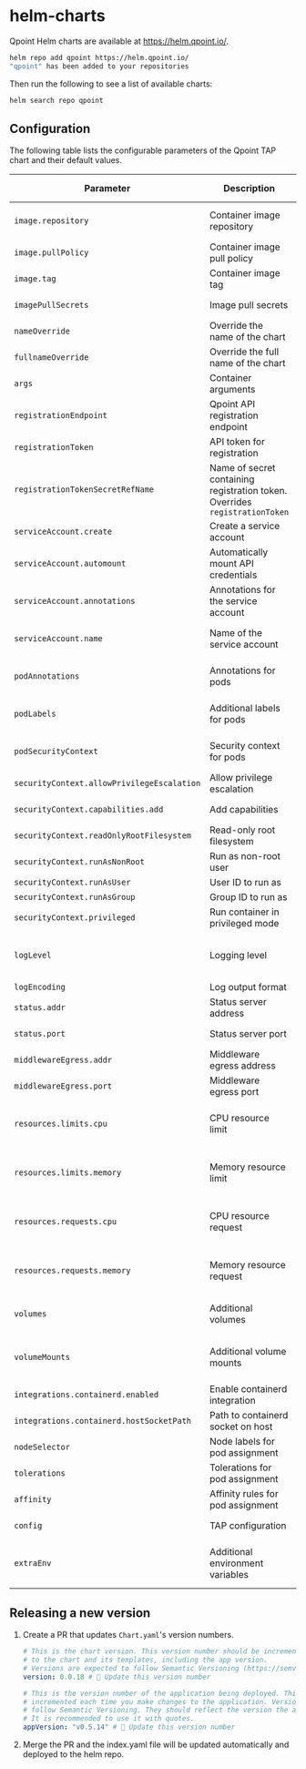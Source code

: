 # helm-charts

Qpoint Helm charts are available at <https://helm.qpoint.io/>.

```sh
helm repo add qpoint https://helm.qpoint.io/
"qpoint" has been added to your repositories
```

Then run the following to see a list of available charts:

```sh
helm search repo qpoint
```

## Configuration

The following table lists the configurable parameters of the Qpoint TAP chart and their default values.

| Parameter | Description | Default | Allowed Values |
|-----------|-------------|---------|----------------|
| `image.repository` | Container image repository | `us-docker.pkg.dev/qpoint-edge/public/qpoint` | Valid container registry path |
| `image.pullPolicy` | Container image pull policy | `IfNotPresent` | `IfNotPresent`, `Always`, `Never` |
| `image.tag` | Container image tag | `""` (defaults to chart appVersion) | Valid image tag |
| `imagePullSecrets` | Image pull secrets | `[]` | List of secret names |
| `nameOverride` | Override the name of the chart | `""` | String |
| `fullnameOverride` | Override the full name of the chart | `""` | String |
| `args` | Container arguments | `["tap"]` | List of strings |
| `registrationEndpoint` | Qpoint API registration endpoint | `https://api.qpoint.io` | Valid URL |
| `registrationToken` | API token for registration | `""` | Valid token string |
| `registrationTokenSecretRefName` | Name of secret containing registration token. Overrides `registrationToken` | `""` | Valid Kubernetes secret name |
| `serviceAccount.create` | Create a service account | `true` | `true`, `false` |
| `serviceAccount.automount` | Automatically mount API credentials | `true` | `true`, `false` |
| `serviceAccount.annotations` | Annotations for the service account | `{}` | Valid Kubernetes annotations |
| `serviceAccount.name` | Name of the service account | `""` | Valid service account name |
| `podAnnotations` | Annotations for pods | `{}` | Valid Kubernetes annotations |
| `podLabels` | Additional labels for pods | `{}` | Valid Kubernetes labels |
| `podSecurityContext` | Security context for pods | `{}` | Valid pod security context |
| `securityContext.allowPrivilegeEscalation` | Allow privilege escalation | `true` | `true`, `false` |
| `securityContext.capabilities.add` | Add capabilities | `["CAP_BPF", "CAP_SYS_ADMIN"]` | List of Linux capabilities |
| `securityContext.readOnlyRootFilesystem` | Read-only root filesystem | `false` | `true`, `false` |
| `securityContext.runAsNonRoot` | Run as non-root user | `false` | `true`, `false` |
| `securityContext.runAsUser` | User ID to run as | `0` | Integer |
| `securityContext.runAsGroup` | Group ID to run as | `0` | Integer |
| `securityContext.privileged` | Run container in privileged mode | `true` | `true`, `false` |
| `logLevel` | Logging level | `info` | `debug`, `info`, `warn`, `error`, `dpanic`, `panic`, `fatal` |
| `logEncoding` | Log output format | `json` | `console`, `json` |
| `status.addr` | Status server address | `0.0.0.0` | Valid IP address |
| `status.port` | Status server port | `10001` | Valid port number |
| `middlewareEgress.addr` | Middleware egress address | `127.0.0.1` | Valid IP address |
| `middlewareEgress.port` | Middleware egress port | `11001` | Valid port number |
| `resources.limits.cpu` | CPU resource limit | `1000m` | Valid Kubernetes CPU resource |
| `resources.limits.memory` | Memory resource limit | `1Gi` | Valid Kubernetes memory resource |
| `resources.requests.cpu` | CPU resource request | `100m` | Valid Kubernetes CPU resource |
| `resources.requests.memory` | Memory resource request | `128Mi` | Valid Kubernetes memory resource |
| `volumes` | Additional volumes | See values.yaml | List of volume definitions |
| `volumeMounts` | Additional volume mounts | See values.yaml | List of volume mount definitions |
| `integrations.containerd.enabled` | Enable containerd integration | `true` | `true`, `false` |
| `integrations.containerd.hostSocketPath` | Path to containerd socket on host | `/run/containerd/containerd.sock` | Valid file path |
| `nodeSelector` | Node labels for pod assignment | `{}` | Valid node selector |
| `tolerations` | Tolerations for pod assignment | `[]` | List of tolerations |
| `affinity` | Affinity rules for pod assignment | `{}` | Valid affinity rules |
| `config` | TAP configuration | `""` | Valid YAML configuration |
| `extraEnv` | Additional environment variables | `[]` | List of environment variable definitions |

## Releasing a new version

 1. Create a PR that updates `Chart.yaml`'s version numbers.

    ```yaml
    # This is the chart version. This version number should be incremented each time you make changes
    # to the chart and its templates, including the app version.
    # Versions are expected to follow Semantic Versioning (https://semver.org/)
    version: 0.0.18 # 🚨 Update this version number

    # This is the version number of the application being deployed. This version number should be
    # incremented each time you make changes to the application. Versions are not expected to
    # follow Semantic Versioning. They should reflect the version the application is using.
    # It is recommended to use it with quotes.
    appVersion: "v0.5.14" # 🚨 Update this version number
    ```

 2. Merge the PR and the index.yaml file will be updated automatically and deployed to the helm repo.
